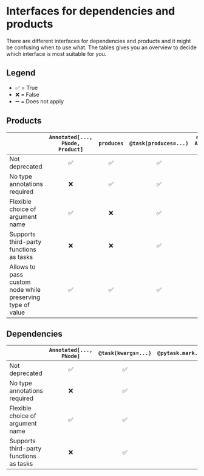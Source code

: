 # Interfaces for dependencies and products

There are different interfaces for dependencies and products and it might be confusing
when to use what. The tables gives you an overview to decide which interface is most
suitable for you.

## Legend

- ✅ = True
- ❌ = False
- ➖ = Does not apply

## Products

|                                                           | `Annotated[..., PNode, Product]` | `produces` | `@task(produces=...)` | `def task() -> Annotated[..., PNode]` | `@pytask.mark.produces(...)` |
| --------------------------------------------------------- | :------------------------------: | :--------: | :-------------------: | :-----------------------------------: | :--------------------------: |
| Not deprecated                                            |                ✅                 |     ✅      |           ✅           |                   ✅                   |              ❌               |
| No type annotations required                              |                ❌                 |     ✅      |           ✅           |                   ❌                   |              ✅               |
| Flexible choice of argument name                          |                ✅                 |     ❌      |           ✅           |                   ➖                   |              ❌               |
| Supports third-party functions as tasks                   |                ❌                 |     ❌      |           ✅           |                   ❌                   |              ❌               |
| Allows to pass custom node while preserving type of value |                ✅                 |     ✅      |           ✅           |                   ✅                   |              ✅               |

## Dependencies

|                                         | `Annotated[..., PNode]` | `@task(kwargs=...)` | `@pytask.mark.depends_on(...)` |
| --------------------------------------- | :---------------------: | :-----------------: | :----------------------------: |
| Not deprecated                          |            ✅            |          ✅          |               ❌                |
| No type annotations required            |            ❌            |          ✅          |               ✅                |
| Flexible choice of argument name        |            ✅            |          ✅          |               ❌                |
| Supports third-party functions as tasks |            ❌            |          ✅          |               ❌                |
